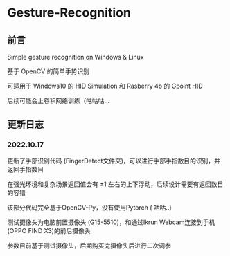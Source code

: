 # Gesture-Recognition

## 前言
Simple gesture recognition on Windows & Linux

基于 OpenCV 的简单手势识别

可适用于 Windows10 的 HID Simulation 和 Rasberry 4b 的 Gpoint HID

后续可能会上卷积网络训练（咕咕咕...

## 更新日志

### 2022.10.17

更新了手部识别代码 (FingerDetect文件夹)，可以进行手部手指数目的识别，并返回手指数目

在强光环境和复杂场景返回值会有 ±1 左右的上下浮动，后续设计需要有返回数目的容错

该部分代码完全基于OpenCV-Py，没有使用Pytorch ( 咕咕..)

测试摄像头为电脑前置摄像头 (G15-5510)，和通过Ikrun Webcam连接到手机 (OPPO FIND X3)的前后摄像头

参数目前基于测试摄像头，后期购买完摄像头后进行二次调参


